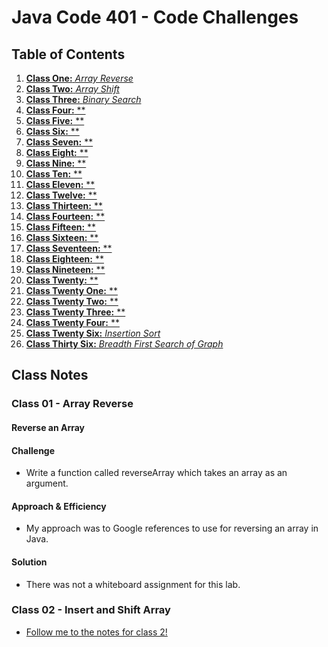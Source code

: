 # Java Code 401 - Code Challenges

## Table of Contents

1. [__Class One:__ *Array Reverse*](ArrayReverse.java)
1. [__Class Two:__ *Array Shift*](src/main/java/challenges/ArrayShift.java)
1. [__Class Three:__ *Binary Search*](src/main/java/challenges/BinarySearch.java)
1. [__Class Four:__ **]()
1. [__Class Five:__ **]()
1. [__Class Six:__ **]()
1. [__Class Seven:__ **]()
1. [__Class Eight:__ **]()
1. [__Class Nine:__ **]()
1. [__Class Ten:__ **]()
1. [__Class Eleven:__ **]()
1. [__Class Twelve:__ **]()
1. [__Class Thirteen:__ **]()
1. [__Class Fourteen:__ **]()
1. [__Class Fifteen:__ **]()
1. [__Class Sixteen:__ **]()
1. [__Class Seventeen:__ **]()
1. [__Class Eighteen:__ **]()
1. [__Class Nineteen:__ **]()
1. [__Class Twenty:__ **]()
1. [__Class Twenty One:__ **]()
1. [__Class Twenty Two:__ **]()
1. [__Class Twenty Three:__ **]()
1. [__Class Twenty Four:__ **]()
1. [__Class Twenty Six:__ *Insertion Sort*](Blog.md)
1. [__Class Thirty Six:__ *Breadth First Search of Graph*](Blog2.md)


## Class Notes

### **Class 01 - Array Reverse**

#### Reverse an Array

#### Challenge
- Write a function called reverseArray which takes an array as an argument.

#### Approach & Efficiency
- My approach was to Google references to use for reversing an array in Java. 

#### Solution
- There was not a whiteboard assignment for this lab. 

### **Class 02 - Insert and Shift Array**

- [Follow me to the notes for class 2!](arrayShift.md)
